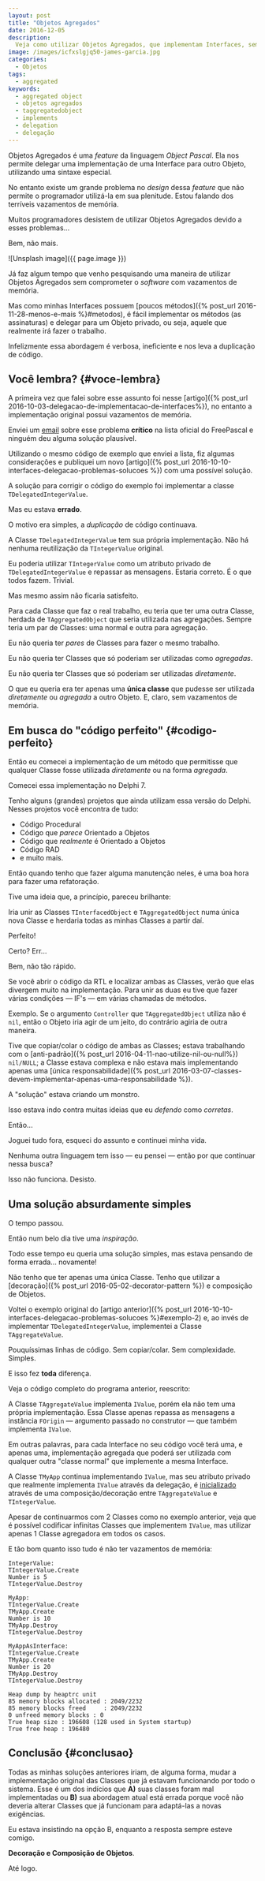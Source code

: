 ```yaml
---
layout: post
title: "Objetos Agregados"
date: 2016-12-05
description:
  Veja como utilizar Objetos Agregados, que implementam Interfaces, sem vazamentos de memória.
image: /images/icfxslgjq50-james-garcia.jpg
categories: 
  - Objetos
tags:
  - aggregated
keywords:
  - aggregated object
  - objetos agregados
  - taggregatedobject
  - implements
  - delegation
  - delegação
--- 
```


Objetos Agregados é uma *feature* da linguagem *Object Pascal*. 
Ela nos permite delegar uma implementação
de uma Interface para outro Objeto, utilizando uma sintaxe especial.

No entanto existe um grande problema
no *design* dessa *feature* que não permite o programador utilizá-la em
sua plenitude. Estou falando dos terríveis vazamentos de memória.

Muitos programadores desistem de utilizar Objetos Agregados devido
a esses problemas... 

Bem, não mais. 

<!--more-->

![Unsplash image]({{ page.image }})

Já faz algum tempo que venho pesquisando uma maneira de utilizar Objetos Agregados
sem comprometer o *software* com vazamentos de memória.

Mas como minhas Interfaces possuem [poucos métodos]({% post_url 2016-11-28-menos-e-mais %}#metodos),
é fácil implementar os métodos (as assinaturas) e delegar para um Objeto privado,
ou seja, aquele que realmente irá fazer o trabalho.

Infelizmente essa abordagem é verbosa, ineficiente e nos leva a duplicação de código.

## Você lembra? {#voce-lembra}

A primeira vez que falei sobre esse assunto foi nesse
[artigo]({% post_url 2016-10-03-delegacao-de-implementacao-de-interfaces%}), no entanto
a implementação original possui vazamentos de memória.

Enviei um [email](https://www.mail-archive.com/fpc-pascal@lists.freepascal.org/msg43835.html)
sobre esse problema **crítico** na lista oficial do FreePascal e ninguém deu alguma 
solução plausível.

Utilizando o mesmo código de exemplo que enviei a lista, fiz algumas considerações
e publiquei um novo [artigo]({% post_url 2016-10-10-interfaces-delegacao-problemas-solucoes %})
com uma possível solução.

A solução para corrigir o código do exemplo foi implementar a classe `TDelegatedIntegerValue`.

Mas eu estava **errado**.

O motivo era simples, a *duplicação* de código continuava.

A Classe `TDelegatedIntegerValue` tem sua própria implementação.
Não há nenhuma reutilização da `TIntegerValue` original.

Eu poderia utilizar `TIntegerValue` como um atributo privado de `TDelegatedIntegerValue` e 
repassar as mensagens. Estaria correto. É o que todos fazem. Trivial.

Mas mesmo assim não ficaria satisfeito.

Para cada Classe que faz o real trabalho, eu teria
que ter uma outra Classe, herdada de `TAggregatedObject` que seria utilizada nas agregações.
Sempre teria um par de Classes: uma normal e outra para agregação.

Eu não queria ter *pares* de Classes para fazer o mesmo trabalho.

Eu não queria ter Classes que só poderiam ser utilizadas como *agregadas*.

Eu não queria ter Classes que só poderiam ser utilizadas *diretamente*.

O que eu queria era ter apenas uma **única classe** que pudesse ser utilizada *diretamente* ou
*agregada* a outro Objeto. E, claro, sem vazamentos de memória.

## Em busca do "código perfeito" {#codigo-perfeito}

Então eu comecei a implementação de um método que permitisse que qualquer Classe
fosse utilizada *diretamente* ou na forma *agregada*.

Comecei essa implementação no Delphi 7.

Tenho alguns (grandes) projetos que ainda
utilizam essa versão do Delphi. Nesses projetos você encontra de tudo: 

  * Código Procedural
  * Código que *parece* Orientado a Objetos
  * Código que *realmente* é Orientado a Objetos
  * Código RAD
  * e muito mais.

Então quando tenho que fazer alguma manutenção neles, é uma boa hora
para fazer uma refatoração.

Tive uma ideia que, a princípio, pareceu brilhante:

Iria unir as Classes `TInterfacedObject` e `TAggregatedObject` numa única nova Classe 
e herdaria todas as minhas Classes a partir daí.

Perfeito!

Certo? Err...

Bem, não tão rápido.

Se você abrir o código da RTL e localizar ambas as Classes, verão que elas divergem
muito na implementação. Para unir as duas eu tive que fazer várias condições — IF's —
em várias chamadas de métodos.

Exemplo. Se o argumento `Controller` que `TAggregatedObject` utiliza não é `nil`, então o
Objeto iria agir de um jeito, do contrário agiria de outra maneira.

Tive que copiar/colar o código de ambas as Classes;
estava trabalhando com o [anti-padrão]({% post_url 2016-04-11-nao-utilize-nil-ou-null%}) `nil/NULL`;
a Classe estava complexa e não estava mais implementando apenas uma
[única responsabilidade]({% post_url 2016-03-07-classes-devem-implementar-apenas-uma-responsabilidade %}).

A "solução" estava criando um monstro.

Isso estava indo contra muitas ideias que eu *defendo* como *corretas*.

Então...

Joguei tudo fora, esqueci do assunto e continuei minha vida.

Nenhuma outra linguagem tem isso — eu pensei — então por que continuar nessa busca?

Isso não funciona. Desisto.

## Uma solução absurdamente simples

O tempo passou.

Então num belo dia tive uma *inspiração*.

Todo esse tempo eu queria uma solução simples, mas estava pensando de forma errada... novamente!

Não tenho que ter apenas uma única Classe. Tenho que utilizar a
[decoração]({% post_url 2016-05-02-decorator-pattern %}) e composição de Objetos.

Voltei o exemplo original do
[artigo anterior]({% post_url 2016-10-10-interfaces-delegacao-problemas-solucoes %}#exemplo-2)
e, ao invés de implementar `TDelegatedIntegerValue`, implementei a Classe `TAggregateValue`.

Pouquíssimas linhas de código. Sem copiar/colar. Sem complexidade. Simples.

E isso fez **toda** diferença.

Veja o código completo do programa anterior, reescrito:

<script src="https://gist.github.com/mdbs99/a37d69af39bf859c0c9da77ce48f6a3b.js"></script>

A Classe `TAggregateValue` implementa `IValue`, porém ela não tem uma própria implementação. 
Essa Classe apenas repassa as mensagens a instância `FOrigin` — argumento passado no construtor —
que também implementa `IValue`.

Em outras palavras, para cada Interface no seu código você terá uma, e apenas uma, implementação agregada 
que poderá ser utilizada com qualquer outra "classe normal" que implemente a mesma Interface.

A Classe `TMyApp` continua implementando `IValue`, mas seu atributo privado que realmente
implementa `IValue` através da delegação, é 
[inicializado](https://gist.github.com/mdbs99/a37d69af39bf859c0c9da77ce48f6a3b#file-project-lpr-L75-L83)
através de uma composição/decoração entre `TAggregateValue` e `TIntegerValue`.

Apesar de continuarmos com 2 Classes como no exemplo anterior, veja que é possível codificar 
infinitas Classes que implementem `IValue`, mas utilizar apenas 1 Classe agregadora em todos 
os casos.

E tão bom quanto isso tudo é não ter vazamentos de memória:

    IntegerValue:
    TIntegerValue.Create
    Number is 5
    TIntegerValue.Destroy

    MyApp:
    TIntegerValue.Create
    TMyApp.Create
    Number is 10
    TMyApp.Destroy
    TIntegerValue.Destroy

    MyAppAsInterface:
    TIntegerValue.Create
    TMyApp.Create
    Number is 20
    TMyApp.Destroy
    TIntegerValue.Destroy

    Heap dump by heaptrc unit
    85 memory blocks allocated : 2049/2232
    85 memory blocks freed     : 2049/2232
    0 unfreed memory blocks : 0
    True heap size : 196608 (128 used in System startup)
    True free heap : 196480

## Conclusão {#conclusao}

Todas as minhas soluções anteriores iriam, de alguma forma, mudar a implementação
original das Classes que já estavam funcionando por todo o sistema. Esse é um dos
indícios que **A)** suas classes foram mal implementadas ou **B)** sua abordagem atual está 
errada porque você não deveria alterar Classes que já funcionam para adaptá-las a
novas exigências.

Eu estava insistindo na opção B, enquanto a resposta sempre esteve comigo.

**Decoração e Composição de Objetos**.

Até logo.